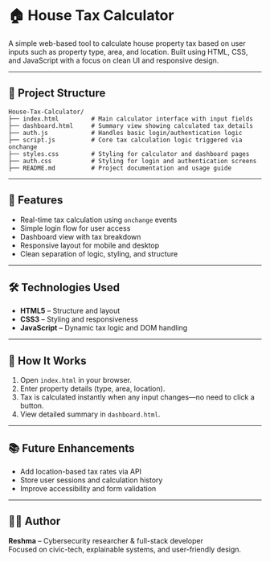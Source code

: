 # 🏠 House Tax Calculator

A simple web-based tool to calculate house property tax based on user inputs such as property type, area, and location. Built using HTML, CSS, and JavaScript with a focus on clean UI and responsive design.

---

## 📁 Project Structure

```plaintext
House-Tax-Calculator/
├── index.html         # Main calculator interface with input fields
├── dashboard.html     # Summary view showing calculated tax details
├── auth.js            # Handles basic login/authentication logic
├── script.js          # Core tax calculation logic triggered via onchange
├── styles.css         # Styling for calculator and dashboard pages
├── auth.css           # Styling for login and authentication screens
├── README.md          # Project documentation and usage guide
```



---

## 🚀 Features

- Real-time tax calculation using `onchange` events
- Simple login flow for user access
- Dashboard view with tax breakdown
- Responsive layout for mobile and desktop
- Clean separation of logic, styling, and structure

---

## 🛠️ Technologies Used

- **HTML5** – Structure and layout
- **CSS3** – Styling and responsiveness
- **JavaScript** – Dynamic tax logic and DOM handling

---

## 📌 How It Works

1. Open `index.html` in your browser.
2. Enter property details (type, area, location).
3. Tax is calculated instantly when any input changes—no need to click a button.
4. View detailed summary in `dashboard.html`.

---

## 📚 Future Enhancements

- Add location-based tax rates via API
- Store user sessions and calculation history
- Improve accessibility and form validation

---

## 👩‍💻 Author

**Reshma** – Cybersecurity researcher & full-stack developer  
Focused on civic-tech, explainable systems, and user-friendly design.


